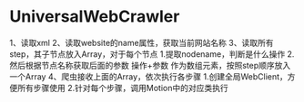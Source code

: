 UniversalWebCrawler
==========

   1、读取xml
   2、读取website的name属性，获取当前网站名称
   3、读取所有step，其子节点放入Array，对于每个节点
       1.提取nodename，判断是什么操作
       2.然后根据节点名称获取后面的参数
       操作+参数 作为数组元素，按照step顺序放入一个Array
   4、爬虫接收上面的Array，依次执行各步骤
       1.创建全局WebClient，方便所有步骤使用
       2.针对每个步骤，调用Motion中的对应类执行